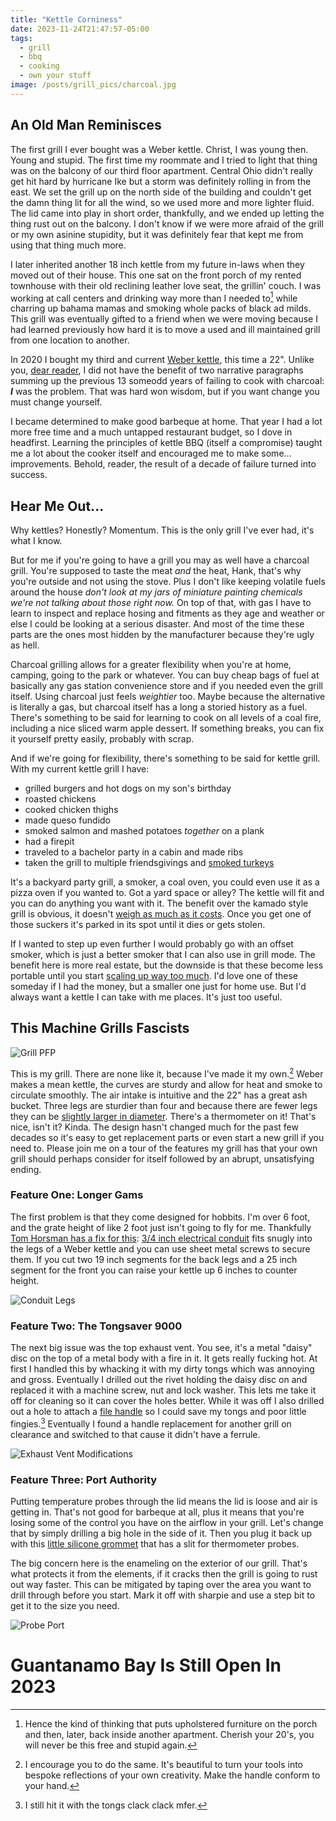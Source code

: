 ```yaml
---
title: "Kettle Corniness"
date: 2023-11-24T21:47:57-05:00
tags:
  - grill
  - bbq
  - cooking
  - own your stuff
image: /posts/grill_pics/charcoal.jpg
---
```

## An Old Man Reminisces
The first grill I ever bought was a Weber kettle. Christ, I was young then. Young and stupid. The first time my roommate and I tried to light that thing was on the balcony of our third floor apartment. Central Ohio didn't really get hit hard by hurricane Ike but a storm was definitely rolling in from the east. We set the grill up on the north side of the building and couldn't get the damn thing lit for all the wind, so we used more and more lighter fluid. The lid came into play in short order, thankfully, and we ended up letting the thing rust out on the balcony. I don't know if we were more afraid of the grill or my own asinine stupidity, but it was definitely fear that kept me from using that thing much more. 

I later inherited another 18 inch kettle from my future in-laws when they moved out of their house. This one sat on the front porch of my rented townhouse with their old reclining leather love seat, the grillin' couch. I was working at call centers and drinking way more than I needed to[^1] while charring up bahama mamas and smoking whole packs of black ad milds. This grill was eventually gifted to a friend when we were moving because I had learned previously how hard it is to move a used and ill maintained grill from one location to another.

In 2020 I bought my third and current [Weber kettle](https://www.homedepot.com/p/Weber-22-in-Original-Kettle-Charcoal-Grill-in-Black-741001/100012014), this time a 22". Unlike you, [dear reader](https://www.youtube.com/watch?v=u981JhkK46o&list=PLpdyXnYZVE553s2ArxXvcHlWtksj0mPbI), I did not have the benefit of two narrative paragraphs summing up the previous 13 someodd years of failing to cook with charcoal: __*I*__ was the problem. That was hard won wisdom, but if you want change you must change yourself. 

I became determined to make good barbeque at home. That year I had a lot more free time and a much untapped restaurant budget, so I dove in headfirst. Learning the principles of kettle BBQ (itself a compromise) taught me a lot about the cooker itself and encouraged me to make some... improvements. Behold, reader, the result of a decade of failure turned into success.

## Hear Me Out...
Why kettles? Honestly? Momentum. This is the only grill I've ever had, it's what I know.

But for me if you're going to have a grill you may as well have a charcoal grill.  You're supposed to taste the meat *and* the heat, Hank, that's why you're outside and not using the stove. Plus I don't like keeping volatile fuels around the house *don't look at my jars of miniature painting chemicals we're not talking about those right now.* On top of that, with gas I have to learn to inspect and replace hosing and fitments as they age and weather or else I could be looking at a serious disaster. And most of the time these parts are the ones most hidden by the manufacturer because they're ugly as hell. 

Charcoal grilling allows for a greater flexibility when you're at home, camping, going to the park or whatever. You can buy cheap bags of fuel at basically any gas station convenience store and if you needed even the grill itself. Using charcoal just feels *weightier* too. Maybe because the alternative is literally a gas, but charcoal itself has a long a storied history as a fuel. There's something to be said for learning to cook on all levels of a coal fire, including a nice sliced warm apple dessert. If something breaks, you can fix it yourself pretty easily, probably with scrap.

And if we're going for flexibility, there's something to be said for kettle grill. With my current kettle grill I have:
- grilled burgers and hot dogs on my son's birthday
- roasted chickens
- cooked chicken thighs
- made queso fundido
- smoked salmon and mashed potatoes *together* on a plank
- had a firepit
- traveled to a bachelor party in a cabin and made ribs
- taken the grill to multiple friendsgivings and [smoked turkeys](https://worstwizard.online/posts/cooking/turking/)

It's a backyard party grill, a smoker, a coal oven, you could even use it as a pizza oven if you wanted to. Got a yard space or alley? The kettle will fit and you can do anything you want with it. The benefit over the kamado style grill is obvious, it doesn't [weigh as much as it costs](https://www.homedepot.com/p/Char-Griller-Akorn-Auto-Kamado-20-inch-Digital-WiFi-Charcoal-Grill-in-Gray-6480/319059752). Once you get one of those suckers it's parked in its spot until it dies or gets stolen.

If I wanted to step up even further I would probably go with an offset smoker, which is just a better smoker that I can also use in grill mode. The benefit here is more real estate, but the downside is that these become less portable until you start [scaling up way too much](https://mattsbbqpits.com/premium-trailer-pit-smokers.html). I'd love one of these someday if I had the money, but a smaller one just for home use. But I'd always want a kettle I can take with me places. It's just too useful. 

## This Machine Grills Fascists
![Grill PFP](/posts/grill_pics/grill_pfp.jpg "My grill, with all its modifications showing.")

This is my grill. There are none like it, because I've made it my own.[^2] Weber makes a mean kettle, the curves are sturdy and allow for heat and smoke to circulate smoothly. The air intake is intuitive and the 22" has a great ash bucket. Three legs are sturdier than four and because there are fewer legs they can be [slightly larger in diameter](https://www.merriam-webster.com/dictionary/foreshadowing). There's a thermometer on it! That's nice, isn't it? Kinda. The design hasn't changed much for the past few decades so it's easy to get replacement parts or even start a new grill if you need to. Please join me on a tour of the features my grill has that your own grill should perhaps consider for itself followed by an abrupt, unsatisfying ending.

### Feature One: Longer Gams
The first problem is that they come designed for hobbits. I'm over 6 foot, and the grate height of like 2 foot just isn't going to fly for me. Thankfully [Tom Horsman has a fix for this](https://youtu.be/0dipbp7sKcc): [3/4 inch electrical conduit](https://www.homedepot.com/p/3-4-in-x-10-ft-Electric-Metallic-Tube-EMT-Conduit-853429/100400406) fits snugly into the legs of a Weber kettle and you can use sheet metal screws to secure them. If you cut two 19 inch segments for the back legs and a 25 inch segment for the front you can raise your kettle up 6 inches to counter height.

![Conduit Legs](/posts/grill_pics/conduit_legs.jpg "3/4 inch conduit fits snugly in the legs, secured by sheet metal screws")

### Feature Two: The Tongsaver 9000
The next big issue was the top exhaust vent. You see, it's a metal "daisy" disc on the top of a metal body with a fire in it. It gets really fucking hot. At first I handled this by whacking it with my dirty tongs which was annoying and gross. Eventually I drilled out the rivet holding the daisy disc on and replaced it with a machine screw, nut and lock washer. This lets me take it off for cleaning so it can cover the holes better. While it was off I also drilled out a hole to attach a [file handle](https://www.homedepot.com/p/Nicholson-4-1-8-in-x-1-1-16-in-Wood-File-Handle-21522N/100183485) so I could save my tongs and poor little fingies.[^3] Eventually I found a handle replacement for another grill on clearance and switched to that cause it didn't have a ferrule.

![Exhaust Vent Modifications](/posts/grill_pics/exhaust_vent_modifications.jpg "The exhaust vent has a handle and can be removed for cleaning.")

### Feature Three: Port Authority

Putting temperature probes through the lid means the lid is loose and air is getting in. That's not good for barbeque at all, plus it means that you're losing some of the control you have on the airflow in your grill. Let's change that by simply drilling a big hole in the side of it. Then you plug it back up with this [little silicone grommet](https://www.amazon.com/LavaLock%C2%AE-Silicon-Grommet-Smoker-Thermometer/dp/B0797GXWLX?th=1) that has a slit for thermometer probes. 

The big concern here is the enameling on the exterior of our grill. That's what protects it from the elements, if it cracks then the grill is going to rust out way faster. This can be mitigated by taping over the area you want to drill through before you start. Mark it off with sharpie and use a step bit to get it to the size you need.

![Probe Port](/posts/grill_pics/probe_port.jpg "A silicone probe port")

# Guantanamo Bay Is Still Open In 2023

[^1]:  Hence the kind of thinking that puts upholstered furniture on the porch and then, later, back inside another apartment. Cherish your 20's, you will never be this free and stupid again. 
[^2]: I encourage you to do the same. It's beautiful to turn your tools into bespoke reflections of your own creativity. Make the handle conform to your hand.
[^3]: I still hit it with the tongs clack clack mfer.